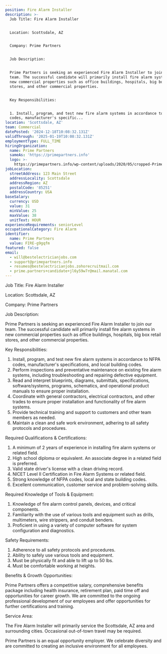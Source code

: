 ```yaml
---
position: Fire Alarm Installer
description: >-
  Job Title: Fire Alarm Installer


  Location: Scottsdale, AZ


  Company: Prime Partners


  Job Description:


  Prime Partners is seeking an experienced Fire Alarm Installer to join our
  team. The successful candidate will primarily install fire alarm systems in
  new commercial properties such as office buildings, hospitals, big box retail
  stores, and other commercial properties.


  Key Responsibilities:


  1. Install, program, and test new fire alarm systems in accordance to NFPA
  codes, manufacturer's specific...
location: 'Scottsdale, AZ'
team: Commercial
datePosted: '2024-12-18T10:08:32.131Z'
validThrough: '2025-01-19T10:08:32.131Z'
employmentType: FULL_TIME
hiringOrganization:
  name: Prime Partners
  sameAs: 'https://primepartners.info'
  logo: >-
    https://primepartners.info/wp-content/uploads/2020/05/cropped-Prime-Partners-Logo-NO-BG-1-1.png
jobLocation:
  streetAddress: 123 Main Street
  addressLocality: Scottsdale
  addressRegion: AZ
  postalCode: '85251'
  addressCountry: USA
baseSalary:
  currency: USD
  value: 31
  minValue: 25
  maxValue: 38
  unitText: HOUR
experienceRequirements: seniorLevel
occupationalCategory: Fire Alarm
identifier:
  name: Prime Partners
  value: FIRE-g9gqfm
featured: false
email:
  - will@bestelectricianjobs.com
  - support@primepartners.info
  - resumes@bestelectricianjobs.zohorecruitmail.com
  - prime.partners+candidate+jl6y59w7r@mail.manatal.com
---
```




Job Title: Fire Alarm Installer

Location: Scottsdale, AZ

Company: Prime Partners

Job Description:

Prime Partners is seeking an experienced Fire Alarm Installer to join our team. The successful candidate will primarily install fire alarm systems in new commercial properties such as office buildings, hospitals, big box retail stores, and other commercial properties.

Key Responsibilities:

1. Install, program, and test new fire alarm systems in accordance to NFPA codes, manufacturer's specifications, and local building codes.
2. Perform inspections and preventative maintenance on existing fire alarm systems, including troubleshooting and repairing defective equipment.
3. Read and interpret blueprints, diagrams, submittals, specifications, software/systems, programs, schematics, and operational product manuals to ensure proper installation.
4. Coordinate with general contractors, electrical contractors, and other trades to ensure proper installation and functionality of fire alarm systems.
5. Provide technical training and support to customers and other team members as needed.
6. Maintain a clean and safe work environment, adhering to all safety protocols and procedures.

Required Qualifications & Certifications:

1. A minimum of 2 years of experience in installing fire alarm systems or related field.
2. High school diploma or equivalent. An associate degree in a related field is preferred.
3. Valid state driver's license with a clean driving record.
4. NICET Level II Certification in Fire Alarm Systems or related field.
5. Strong knowledge of NFPA codes, local and state building codes.
6. Excellent communication, customer service and problem-solving skills.

Required Knowledge of Tools & Equipment:

1. Knowledge of fire alarm control panels, devices, and critical components.
2. Familiarity with the use of various tools and equipment such as drills, multimeters, wire strippers, and conduit benders.
3. Proficient in using a variety of computer software for system configuration and diagnostics.

Safety Requirements:

1. Adherence to all safety protocols and procedures.
2. Ability to safely use various tools and equipment.
3. Must be physically fit and able to lift up to 50 lbs.
4. Must be comfortable working at heights.

Benefits & Growth Opportunities:

Prime Partners offers a competitive salary, comprehensive benefits package including health insurance, retirement plan, paid time off and opportunities for career growth. We are committed to the ongoing professional development of our employees and offer opportunities for further certifications and training.

Service Area:

The Fire Alarm Installer will primarily service the Scottsdale, AZ area and surrounding cities. Occasional out-of-town travel may be required.

Prime Partners is an equal opportunity employer. We celebrate diversity and are committed to creating an inclusive environment for all employees.
